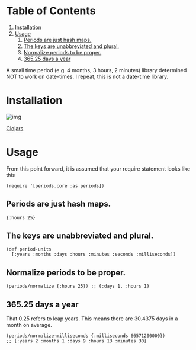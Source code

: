 
# Table of Contents

1.  [Installation](#org332b290)
2.  [Usage](#org05df283)
    1.  [Periods are just hash maps.](#orgdc89c04)
    2.  [The keys are unabbreviated and plural.](#org1fd9fbd)
    3.  [Normalize periods to be proper.](#orgb1a1cb6)
    4.  [365.25 days a year](#org6785047)

A small time period (e.g. 4 months, 3 hours, 2 minutes) library determined NOT
to work on date-times. I repeat, this is not a date-time library.


<a id="org332b290"></a>

# Installation

![img](https://img.shields.io/clojars/v/com.levitanong/periods.svg)

[Clojars](https://clojars.org/com.levitanong/periods)


<a id="org05df283"></a>

# Usage

From this point forward, it is assumed that your require statement looks like this

    (require '[periods.core :as periods])


<a id="orgdc89c04"></a>

## Periods are just hash maps.

    {:hours 25}


<a id="org1fd9fbd"></a>

## The keys are unabbreviated and plural.

    (def period-units
      [:years :months :days :hours :minutes :seconds :milliseconds])


<a id="orgb1a1cb6"></a>

## Normalize periods to be proper.

    (periods/normalize {:hours 25}) ;; {:days 1, :hours 1}


<a id="org6785047"></a>

## 365.25 days a year

That 0.25 refers to leap years. This means there are 30.4375 days in a month on
average.

    (periods/normalize-milliseconds {:milliseconds 66571200000})
    ;; {:years 2 :months 1 :days 9 :hours 13 :minutes 30}

